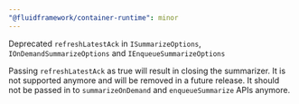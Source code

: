 ```yaml
---
"@fluidframework/container-runtime": minor
---
```


Deprecated `refreshLatestAck` in `ISummarizeOptions`, `IOnDemandSummarizeOptions` and `IEnqueueSummarizeOptions`

Passing `refreshLatestAck` as true will result in closing the summarizer. It is not supported anymore and will be removed in a future release. It should not be passed in to `summarizeOnDemand` and `enqueueSummarize` APIs anymore.
